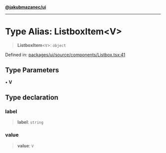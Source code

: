 [**@jakubmazanec/ui**](../README.md)

---

# Type Alias: ListboxItem\<V\>

> **ListboxItem**\<`V`\>: `object`

Defined in:
[packages/ui/source/components/Listbox.tsx:41](https://github.com/jakubmazanec/tools/blob/4a8f82fa13ce52bb52e412e9ac98b543cce14fc2/packages/ui/source/components/Listbox.tsx#L41)

## Type Parameters

• **V**

## Type declaration

### label

> **label**: `string`

### value

> **value**: `V`
